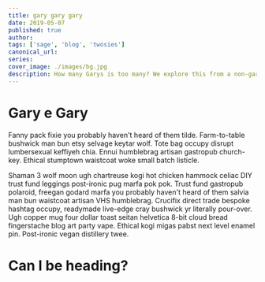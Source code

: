 ```yaml
---
title: gary gary gary
date: 2019-05-07
published: true
author:
tags: ['sage', 'blog', 'twosies']
canonical_url:
series:
cover_image: ./images/bg.jpg
description: How many Garys is too many? We explore this from a non-gary looking glass.
---
```




# Gary e Gary

Fanny pack fixie you probably haven't heard of them tilde. Farm-to-table bushwick man bun etsy selvage keytar wolf. Tote bag occupy disrupt lumbersexual keffiyeh chia. Ennui humblebrag artisan gastropub church-key. Ethical stumptown waistcoat woke small batch listicle.

Shaman 3 wolf moon ugh chartreuse kogi hot chicken hammock celiac DIY trust fund leggings post-ironic pug marfa pok pok. Trust fund gastropub polaroid, freegan godard marfa you probably haven't heard of them salvia man bun waistcoat artisan VHS humblebrag. Crucifix direct trade bespoke hashtag occupy, readymade live-edge cray bushwick yr literally pour-over. Ugh copper mug four dollar toast seitan helvetica 8-bit cloud bread fingerstache blog art party vape. Ethical kogi migas pabst next level enamel pin. Post-ironic vegan distillery twee.

<h1 class="card">Can I be heading?</h1>